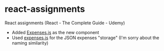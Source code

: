 # react-assignments
React assignments (React - The Complete Guide - Udemy)

- Added [Expenses.js](https://github.com/Albert0led0/react-assignment-01/blob/7265981fa36d31f9c0b7b2c4506c2514555809d4/src/components/Expenses/Expenses.js) as the new component
- Used [expenses.js](https://github.com/Albert0led0/react-assignment-01/blob/f64a7c728ff2e31ce0750487c36dec0005c39330/src/components/ExpenseItem/expenses.js) for the JSON expenses "storage" (I'm sorry about the naming similarity)
